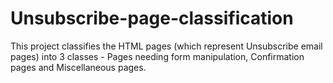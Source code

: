 # Unsubscribe-page-classification

This project classifies the HTML pages (which represent Unsubscribe email pages) into 3 classes - Pages needing form manipulation, Confirmation pages and Miscellaneous pages.
